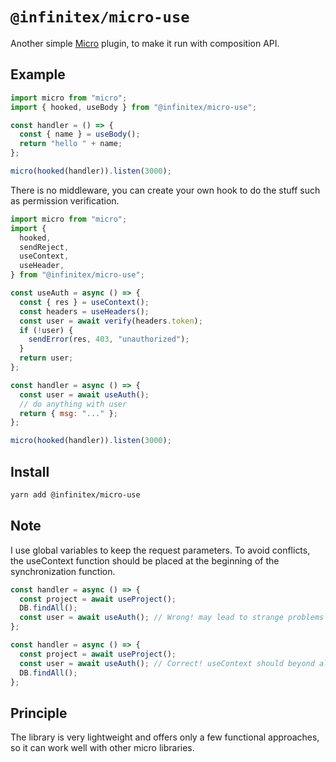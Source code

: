 # `@infinitex/micro-use`

Another simple [Micro](https://github.com/zeit/micro) plugin, to make it run with composition API.

## Example

```js
import micro from "micro";
import { hooked, useBody } from "@infinitex/micro-use";

const handler = () => {
  const { name } = useBody();
  return "hello " + name;
};

micro(hooked(handler)).listen(3000);
```

There is no middleware, you can create your own hook to do the stuff such as permission verification.

```js
import micro from "micro";
import {
  hooked,
  sendReject,
  useContext,
  useHeader,
} from "@infinitex/micro-use";

const useAuth = async () => {
  const { res } = useContext();
  const headers = useHeaders();
  const user = await verify(headers.token);
  if (!user) {
    sendError(res, 403, "unauthorized");
  }
  return user;
};

const handler = async () => {
  const user = await useAuth();
  // do anything with user
  return { msg: "..." };
};

micro(hooked(handler)).listen(3000);
```

## Install

```bash
yarn add @infinitex/micro-use
```

## Note

I use global variables to keep the request parameters. To avoid conflicts, the useContext function should be placed at the beginning of the synchronization function.

```js
const handler = async () => {
  const project = await useProject();
  DB.findAll();
  const user = await useAuth(); // Wrong! may lead to strange problems
};

const handler = async () => {
  const project = await useProject();
  const user = await useAuth(); // Correct! useContext should beyond all async functions
  DB.findAll();
};
```

## Principle

The library is very lightweight and offers only a few functional approaches, so it can work well with other micro libraries.
